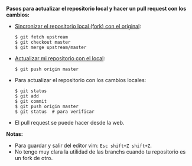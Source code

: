 **Pasos para actualizar el repositorio local y hacer un pull request con los cambios:**
- [Sincronizar el repositorio local (fork) con el original](https://help.github.com/articles/syncing-a-fork/):

      $ git fetch upstream
      $ git checkout master
      $ git merge upstream/master

- [Actualizar mi repositorio con el local](https://help.github.com/articles/pushing-to-a-remote/):

      $ git push origin master

- Para actualizar el repositorio con los cambios locales:

      $ git status
      $ git add
      $ git commit
      $ git push origin master
      $ git status  # para verificar

- El pull request se puede hacer desde la web.

**Notas:**
- Para guardar y salir del editor vim: `Esc shift+Z shift+Z`.
- No tengo muy clara la utilidad de las branchs cuando tu repositorio es un fork de otro.
